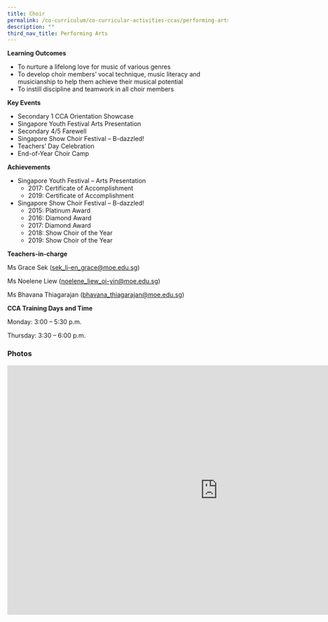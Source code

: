 ```yaml
---
title: Choir
permalink: /co-curriculum/co-curricular-activities-ccas/performing-arts-choir/
description: ""
third_nav_title: Performing Arts
---
```

**Learning Outcomes**

*   To nurture a lifelong love for music of various genres
*   To develop choir members’ vocal technique, music literacy and musicianship to help them achieve their musical potential
*   To instill discipline and teamwork in all choir members

**Key Events**

*   Secondary 1 CCA Orientation Showcase
*   Singapore Youth Festival Arts Presentation
*   Secondary 4/5 Farewell
*   Singapore Show Choir Festival – B-dazzled!
*   Teachers’ Day Celebration
*   End-of-Year Choir Camp

**Achievements**

*   Singapore Youth Festival – Arts Presentation
    *   2017: Certificate of Accomplishment
    *   2019: Certificate of Accomplishment
*   Singapore Show Choir Festival – B-dazzled!
    *   2015: Platinum Award
    *   2016: Diamond Award
    *   2017: Diamond Award
    *   2018: Show Choir of the Year
    *   2019: Show Choir of the Year

**Teachers-in-charge**

Ms Grace Sek ([sek\_li-en\_grace@moe.edu.sg](mailto:sek_li-en_grace@moe.edu.sg))

Ms Noelene Liew ([noelene\_liew\_oi-yin@moe.edu.sg](mailto:noelene_liew_oi-yin@moe.edu.sg))

Ms Bhavana Thiagarajan ([bhavana\_thiagarajan@moe.edu.sg](mailto:bhavana_thiagarajan@moe.edu.sg))

**CCA Training Days and Time**

Monday: 3:00 – 5:30 p.m.

Thursday: 3:30 – 6:00 p.m.

### Photos

<iframe src="https://docs.google.com/presentation/d/e/2PACX-1vSj79msn39SavCIlZMfEYvifZNEpu_eVhkzn4zhXOcZh64JytgAQ-Lj3T6tWwpzHwSSQTlBI8BpR7BZ/embed?start=false&amp;loop=false&amp;delayms=3000" frameborder="0" width="960" height="569" allowfullscreen="true"></iframe>